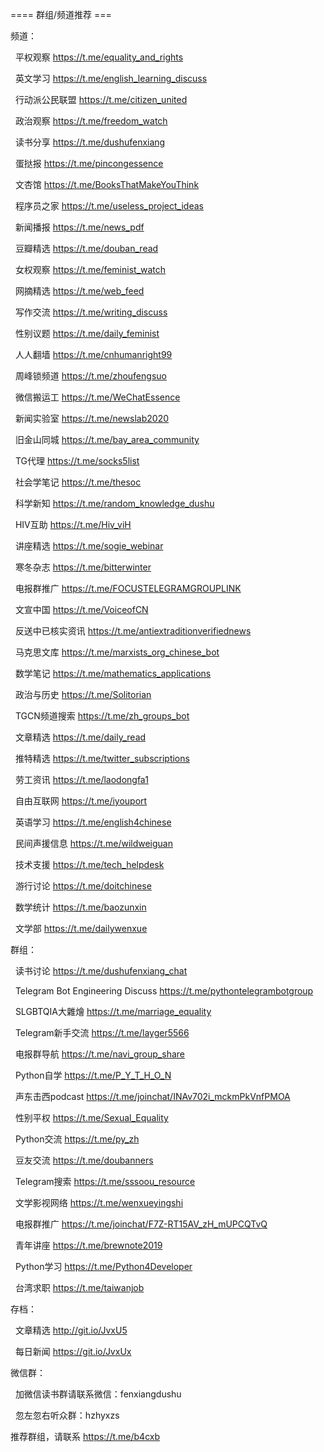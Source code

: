 


==== 群组/频道推荐  ===


频道：

  平权观察 https://t.me/equality_and_rights

  英文学习 https://t.me/english_learning_discuss

  行动派公民联盟 https://t.me/citizen_united

  政治观察 https://t.me/freedom_watch

  读书分享 https://t.me/dushufenxiang

  蛋挞报 https://t.me/pincongessence

  文杏馆 https://t.me/BooksThatMakeYouThink

  程序员之家 https://t.me/useless_project_ideas

  新闻播报 https://t.me/news_pdf

  豆瓣精选 https://t.me/douban_read

  女权观察 https://t.me/feminist_watch

  网摘精选 https://t.me/web_feed

  写作交流 https://t.me/writing_discuss

  性别议题 https://t.me/daily_feminist

  人人翻墙 https://t.me/cnhumanright99

  周峰锁频道 https://t.me/zhoufengsuo

  微信搬运工 https://t.me/WeChatEssence

  新闻实验室 https://t.me/newslab2020

  旧金山同城 https://t.me/bay_area_community

  TG代理 https://t.me/socks5list

  社会学笔记 https://t.me/thesoc

  科学新知 https://t.me/random_knowledge_dushu

  HIV互助 https://t.me/Hiv_viH

  讲座精选 https://t.me/sogie_webinar

  寒冬杂志 https://t.me/bitterwinter

  电报群推广 https://t.me/FOCUSTELEGRAMGROUPLINK

  文宣中国 https://t.me/VoiceofCN

  反送中已核实资讯 https://t.me/antiextraditionverifiednews

  马克思文库 https://t.me/marxists_org_chinese_bot

  数学笔记 https://t.me/mathematics_applications

  政治与历史 https://t.me/Solitorian

  TGCN频道搜索 https://t.me/zh_groups_bot

  文章精选 https://t.me/daily_read

  推特精选 https://t.me/twitter_subscriptions

  劳工资讯 https://t.me/laodongfa1

  自由互联网 https://t.me/iyouport

  英语学习 https://t.me/english4chinese

  民间声援信息 https://t.me/wildweiguan

  技术支援 https://t.me/tech_helpdesk

  游行讨论 https://t.me/doitchinese

  数学统计 https://t.me/baozunxin

  文学部 https://t.me/dailywenxue



群组：

  读书讨论 https://t.me/dushufenxiang_chat

  Telegram Bot Engineering Discuss https://t.me/pythontelegrambotgroup

  SLGBTQIA大雜燴 https://t.me/marriage_equality

  Telegram新手交流 https://t.me/layger5566

  电报群导航 https://t.me/navi_group_share

  Python自学 https://t.me/P_Y_T_H_O_N

  声东击西podcast https://t.me/joinchat/INAv702i_mckmPkVnfPMOA

  性别平权 https://t.me/Sexual_Equality

  Python交流 https://t.me/py_zh

  豆友交流 https://t.me/doubanners

  Telegram搜索 https://t.me/sssoou_resource

  文学影视网络 https://t.me/wenxueyingshi

  电报群推广 https://t.me/joinchat/F7Z-RT15AV_zH_mUPCQTvQ

  青年讲座 https://t.me/brewnote2019

  Python学习 https://t.me/Python4Developer

  台湾求职 https://t.me/taiwanjob



存档：

  文章精选 http://git.io/JvxU5

  每日新闻 https://git.io/JvxUx



微信群：

  加微信读书群请联系微信：fenxiangdushu

  忽左忽右听众群：hzhyxzs



推荐群组，请联系 https://t.me/b4cxb 

